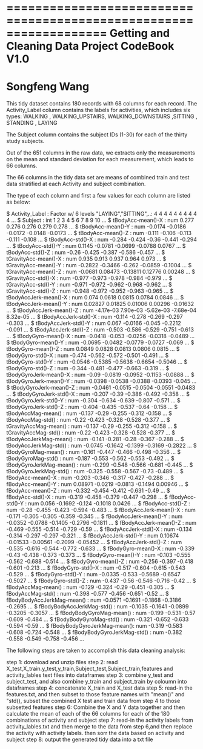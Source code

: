 ==================================================================
Getting and Cleaning Data Project
CodeBook V1.0
==================================================================
Songfeng Wang
==================================================================



This tidy dataset contains 180 records with 68 columns for each record.
The Activity_Label column contains the labels for activities, which includes six types:
WALKING
, WALKING_UPSTAIRS, WALKING_DOWNSTAIRS
,SITTING
, STANDING
, LAYING
 

The Subject column contains the subject IDs (1-30) for each of the thirty study subjects.

Out of the 651 columns in the raw data, we extracts only the measurements on the mean and standard deviation for each measurement, which leads to 66 columns.

The 66 columns in the tidy data set are means of combined train and test data stratified at each Activity and subject combination. 


 
The type of each column and first a few values for each column are listed as below:

 $ Activity_Label             : Factor w/ 6 levels "LAYING","SITTING",..: 4 4 4 4 4 4 4 4 4 4 ...
 $ Subject                    : int  1 2 3 4 5 6 7 8 9 10 ...
 $ tBodyAcc-mean()-X          : num  0.277 0.276 0.276 0.279 0.278 ...
 $ tBodyAcc-mean()-Y          : num  -0.0174 -0.0186 -0.0172 -0.0148 -0.0173 ...
 $ tBodyAcc-mean()-Z          : num  -0.111 -0.106 -0.113 -0.111 -0.108 ...
 $ tBodyAcc-std()-X           : num  -0.284 -0.424 -0.36 -0.441 -0.294 ...
 $ tBodyAcc-std()-Y           : num  0.1145 -0.0781 -0.0699 -0.0788 0.0767 ...
 $ tBodyAcc-std()-Z           : num  -0.26 -0.425 -0.387 -0.586 -0.457 ...
 $ tGravityAcc-mean()-X       : num  0.935 0.913 0.937 0.964 0.973 ...
 $ tGravityAcc-mean()-Y       : num  -0.2822 -0.3466 -0.262 -0.0859 -0.1004 ...
 $ tGravityAcc-mean()-Z       : num  -0.0681 0.08473 -0.13811 0.12776 0.00248 ...
 $ tGravityAcc-std()-X        : num  -0.977 -0.973 -0.978 -0.984 -0.979 ...
 $ tGravityAcc-std()-Y        : num  -0.971 -0.972 -0.962 -0.968 -0.962 ...
 $ tGravityAcc-std()-Z        : num  -0.948 -0.972 -0.952 -0.963 -0.965 ...
 $ tBodyAccJerk-mean()-X      : num  0.074 0.0618 0.0815 0.0784 0.0846 ...
 $ tBodyAccJerk-mean()-Y      : num  0.02827 0.01825 0.01006 0.00296 -0.01632 ...
 $ tBodyAccJerk-mean()-Z      : num  -4.17e-03 7.90e-03 -5.62e-03 -7.68e-04 8.32e-05 ...
 $ tBodyAccJerk-std()-X       : num  -0.114 -0.278 -0.269 -0.297 -0.303 ...
 $ tBodyAccJerk-std()-Y       : num  0.067 -0.0166 -0.045 -0.2212 -0.091 ...
 $ tBodyAccJerk-std()-Z       : num  -0.503 -0.586 -0.529 -0.751 -0.613 ...
 $ tBodyGyro-mean()-X         : num  -0.0418 -0.053 -0.0256 -0.0318 -0.0489 ...
 $ tBodyGyro-mean()-Y         : num  -0.0695 -0.0482 -0.0779 -0.0727 -0.069 ...
 $ tBodyGyro-mean()-Z         : num  0.0849 0.0828 0.0813 0.0806 0.0815 ...
 $ tBodyGyro-std()-X          : num  -0.474 -0.562 -0.572 -0.501 -0.491 ...
 $ tBodyGyro-std()-Y          : num  -0.0546 -0.5385 -0.5638 -0.6654 -0.5046 ...
 $ tBodyGyro-std()-Z          : num  -0.344 -0.481 -0.477 -0.663 -0.319 ...
 $ tBodyGyroJerk-mean()-X     : num  -0.09 -0.0819 -0.0952 -0.1153 -0.0888 ...
 $ tBodyGyroJerk-mean()-Y     : num  -0.0398 -0.0538 -0.0388 -0.0393 -0.045 ...
 $ tBodyGyroJerk-mean()-Z     : num  -0.0461 -0.0515 -0.0504 -0.0551 -0.0483 ...
 $ tBodyGyroJerk-std()-X      : num  -0.207 -0.39 -0.386 -0.492 -0.358 ...
 $ tBodyGyroJerk-std()-Y      : num  -0.304 -0.634 -0.639 -0.807 -0.571 ...
 $ tBodyGyroJerk-std()-Z      : num  -0.404 -0.435 -0.537 -0.64 -0.158 ...
 $ tBodyAccMag-mean()         : num  -0.137 -0.29 -0.255 -0.312 -0.158 ...
 $ tBodyAccMag-std()          : num  -0.22 -0.423 -0.328 -0.528 -0.377 ...
 $ tGravityAccMag-mean()      : num  -0.137 -0.29 -0.255 -0.312 -0.158 ...
 $ tGravityAccMag-std()       : num  -0.22 -0.423 -0.328 -0.528 -0.377 ...
 $ tBodyAccJerkMag-mean()     : num  -0.141 -0.281 -0.28 -0.367 -0.288 ...
 $ tBodyAccJerkMag-std()      : num  -0.0745 -0.1642 -0.1399 -0.3169 -0.2822 ...
 $ tBodyGyroMag-mean()        : num  -0.161 -0.447 -0.466 -0.498 -0.356 ...
 $ tBodyGyroMag-std()         : num  -0.187 -0.553 -0.562 -0.553 -0.492 ...
 $ tBodyGyroJerkMag-mean()    : num  -0.299 -0.548 -0.566 -0.681 -0.445 ...
 $ tBodyGyroJerkMag-std()     : num  -0.325 -0.558 -0.567 -0.73 -0.489 ...
 $ fBodyAcc-mean()-X          : num  -0.203 -0.346 -0.317 -0.427 -0.288 ...
 $ fBodyAcc-mean()-Y          : num  0.08971 -0.0219 -0.0813 -0.1494 0.00946 ...
 $ fBodyAcc-mean()-Z          : num  -0.332 -0.454 -0.412 -0.631 -0.49 ...
 $ fBodyAcc-std()-X           : num  -0.319 -0.458 -0.379 -0.447 -0.298 ...
 $ fBodyAcc-std()-Y           : num  0.056 -0.1692 -0.124 -0.1018 0.0426 ...
 $ fBodyAcc-std()-Z           : num  -0.28 -0.455 -0.423 -0.594 -0.483 ...
 $ fBodyAccJerk-mean()-X      : num  -0.171 -0.305 -0.305 -0.359 -0.345 ...
 $ fBodyAccJerk-mean()-Y      : num  -0.0352 -0.0788 -0.1405 -0.2796 -0.1811 ...
 $ fBodyAccJerk-mean()-Z      : num  -0.469 -0.555 -0.514 -0.729 -0.59 ...
 $ fBodyAccJerk-std()-X       : num  -0.134 -0.314 -0.297 -0.297 -0.321 ...
 $ fBodyAccJerk-std()-Y       : num  0.10674 -0.01533 -0.00561 -0.2099 -0.05452 ...
 $ fBodyAccJerk-std()-Z       : num  -0.535 -0.616 -0.544 -0.772 -0.633 ...
 $ fBodyGyro-mean()-X         : num  -0.339 -0.43 -0.438 -0.373 -0.373 ...
 $ fBodyGyro-mean()-Y         : num  -0.103 -0.555 -0.562 -0.688 -0.514 ...
 $ fBodyGyro-mean()-Z         : num  -0.256 -0.397 -0.418 -0.601 -0.213 ...
 $ fBodyGyro-std()-X          : num  -0.517 -0.604 -0.615 -0.543 -0.529 ...
 $ fBodyGyro-std()-Y          : num  -0.0335 -0.533 -0.5689 -0.6547 -0.5027 ...
 $ fBodyGyro-std()-Z          : num  -0.437 -0.56 -0.546 -0.716 -0.42 ...
 $ fBodyAccMag-mean()         : num  -0.129 -0.324 -0.29 -0.451 -0.305 ...
 $ fBodyAccMag-std()          : num  -0.398 -0.577 -0.456 -0.651 -0.52 ...
 $ fBodyBodyAccJerkMag-mean() : num  -0.0571 -0.1691 -0.1868 -0.3186 -0.2695 ...
 $ fBodyBodyAccJerkMag-std()  : num  -0.1035 -0.1641 -0.0899 -0.3205 -0.3057 ...
 $ fBodyBodyGyroMag-mean()    : num  -0.199 -0.531 -0.57 -0.609 -0.484 ...
 $ fBodyBodyGyroMag-std()     : num  -0.321 -0.652 -0.633 -0.594 -0.59 ...
 $ fBodyBodyGyroJerkMag-mean(): num  -0.319 -0.583 -0.608 -0.724 -0.548 ...
 $ fBodyBodyGyroJerkMag-std() : num  -0.382 -0.558 -0.549 -0.758 -0.456 ...


The following steps are taken to accomplish this data cleaning analysis:

step 1: download and unzip files
step 2: read X_test,X_train.y_test,y_train,Subject_test,Subject_train,features and activity_lables text files into dataframes
step 3: combine y_test and subject_test, and also combine y_train and subject_train by coloumn into dataframes
step 4: concatenate X_train and X_test data
step 5: read-in the features.txt, and then subset to those feature names with "mean()" and "std(), subset the combined X test and train data from step 4 to those subsetted features
step 6: Combine the X and Y data together and then calculate the mean of each of the 66 columns for each of the 180 combinations of activity and subject
step 7: read-in the activity labels from activity_lables.txt and then merge to the data from step 6,and then replace the activity with activity labels. then sorr the data based on activity and subject
step 8: output the generated tidy data into a txt file
